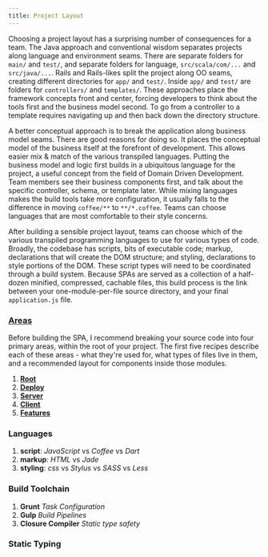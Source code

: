 ```yaml
---
title: Project Layout
---
```


Choosing a project layout has a surprising number of consequences for a team. The Java approach and conventional wisdom separates projects along language and environment seams. There are separate folders for `main/` and `test/`, and separate folders for language, `src/scala/com/...` and `src/java/...`. Rails and Rails-likes split the project along OO seams, creating different directories for `app/` and `test/`. Inside `app/` and `test/` are folders for `controllers/` and `templates/`. These approaches place the framework concepts front and center, forcing developers to think about the tools first and the business model second. To go from a controller to a template requires navigating up and then back down the directory structure.

A better conceptual approach is to break the application along business model seams. There are good reasons for doing so. It places the conceptual model of the business itself at the forefront of development. This allows easier mix & match of the various transpiled languages. Putting the business model and logic first builds in a ubiquitous language for the project, a useful concept from the field of Domain Driven Development. Team members see their business components first, and talk about the specific controller, schema, or template later. While mixing languages makes the build tools take more configuration, it usually falls to the difference in moving `coffee/**` to `**/*.coffee`. Teams can choose languages that are most comfortable to their style concerns.

After building a sensible project layout, teams can choose which of the various transpiled programming languages to use for various types of code. Broadly, the codebase has scripts, bits of executable code; markup, declarations that will create the DOM structure; and styling, declarations to style portions of the DOM. These script types will need to be coordinated through a build system. Because SPAs are served as a collection of a half-dozen minified, compressed, cachable files, this build process is the link between your one-module-per-file source directory, and your final `application.js` file.

### [Areas](./01_areas)

Before building the SPA, I recommend breaking your source code into four primary areas, within the root of your project. The first five recipes describe each of these areas - what they're used for, what types of files live in them, and a recommended layout for components inside those modules.

1. **[Root](./01_areas/01_root)**
1. **[Deploy](./01_areas/02_deploy)**
1. **[Server](./01_areas/03_server)**
1. **[Client](./01_areas/04_client)**
1. **[Features](./01_areas/05_features)**

### Languages

1. **script**: *JavaScript* vs *Coffee* vs *Dart*
1. **markup**: *HTML* vs *Jade*
1. **styling**: *css* vs *Stylus* vs *SASS* vs *Less*

### Build Toolchain

1. **Grunt** *Task Configuration*
1. **Gulp** *Build Pipelines*
1. **Closure Compiler** *Static type safety*

### Static Typing
